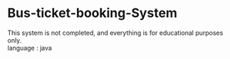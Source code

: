 # Bus-ticket-booking-System
This system is not completed, and everything is for educational purposes only.<br>
language : java
